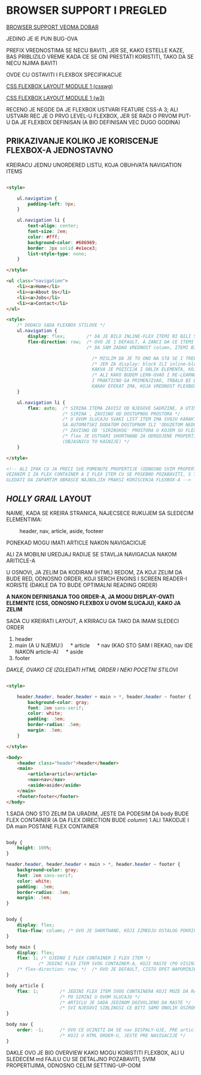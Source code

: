 # BROWSER SUPPORT I PREGLED

[BROWSER SUPPORT VEOMA DOBAR](https://caniuse.com/#search=flexbox)

JEDINO JE IE PUN BUG-OVA

PREFIX VREDNOSTIMA SE NECU BAVITI, JER SE, KAKO ESTELLE KAZE, BAS PRIBLIZILO VREME KADA CE SE ONI PRESTATI KORISTITI, TAKO DA SE NECU NJIMA BAVITI

OVDE CU OSTAVITI I FLEXBOX SPECIFIKACIJE

[CSS FLEXBOX LAYOUT MODULE 1 (csswg)](https://drafts.csswg.org/css-flexbox/)

[CSS FLEXBOX LAYOUT MODULE 1 (w3)](https://www.w3.org/TR/css-flexbox-1/)

RECENO JE NEGDE DA JE FLEXBOX USTVARI FEATURE CSS-A 3; ALI USTVARI REC JE O PRVO LEVEL-U FLEXBOX, JER SE RADI O PRVOM PUT-U DA JE FLEXBOX DEFINISAN (A BIO DEFINISAN VEC DUGO GODINA)

## PRIKAZIVANJE KOLIKO JE KORISCENJE FLEXBOX-A JEDNOSTAVNO

KREIRACU JEDNU UNORDERED LISTU, KOJA OBUHVATA NAVIGATION ITEMS

```HTML

<style>

    ul.navigation {
        padding-left: 0px;
    }

    ul.navigation li {
        text-align: center;
        font-size: 2em;
        color: #fff;
        background-color: #686969;
        border: 3px solid #e1ece3;
        list-style-type: none;
    }

</style>

<ul class="navigation">
    <li><a>Home</li>
    <li><a>About Us</li>
    <li><a>Jobs</li>
    <li><a>Contact</li>
</ul>

<style>
    /* DODACU SADA FLEXBOX STILOVE */
    ul.navigation {
        display: flex;        /* DA JE BILO INLINE-FLEX ITEMI BI BILI SOROKI KOLIKO I NJIHOVA SADRZINA */
        flex-direction: row;  /* OVO JE I DEFAULT, A ZANCI DA CE ITEMI BITI JEDAN DO DRUGOG */
                              /* DA SAM ZADAO VREDNOST column, ITEMI BI BILI JEDAN ISPOD DRUGOG */

                                /* MISLIM DA JE TO ONO NA STA SE I TREBA OBRACATI PAZNJA */
                                /* JER ZA display: block ILI inline-block MOGU JASNO SHVATITI 
                                KAKVA JE POZICIJA I OBLIK ELEMENTA, KOJEM SE ZADAJU POMENUTE VREDNOSTI*/
                                /* ALI KAKO BUDEM LERN-OVAO I RE-LEARNOVAO FLEX-BOX,
                                I PRAKTICNO GA PRIMENJIVAO, TRBALO BI DA MI POSTAJE JASNIJE
                                KAKAV EFEKAT IMA, KOJA VREDNOST FLEXBOX-A */
    }

    ul.navigation li {
        flex: auto;  /* SIRINA ITEMA ZAVISI OD NJEGOVE SADRZINE, A UTIMATSKI SE DODAJE ILI ODUZIMA */
                     /* SIRINA , ZAVISNO OD DOSTUPNOG PROSTORA */
                     /* U OVOM SLUCAJU SVAKI LIST ITEM IMA SVOJU KARAKTERISTICNU SIRINU
                     SA AUTOMATSKI DODATOM DOSTUPNOM ILI 'ODUZETOM NEDOSTUPNOM SIRINOM' */
                     /* ZAVISNO OD 'SIRINSKOG' PROSTORA U KOJEM SU FLEX ITEM-I */
                     /* flex JE USTVARI SHORTHAND ZA ODREDJENE PROPERTIJE FLEX ITEM-A 
                     (OBJASNICU TO KASNIJE) */
    }

</style>

<!-- ALI IPAK CU JA PRECI SVE POMENUTE PROPERTIJE (ODNOSNO SVIM PROPERTIJIM
VEZANIM I ZA FLEX CONTAINER A I FLEX ITEM CU SE POSEBNO POZABAVITI, S TIM STO CU
GLEDATI DA ZAPAMTIM OBRASCE NAJBOLJIH PRAKSI KORISCENJA FLEXBOX-A -->

```

## *HOLLY GRAIL* LAYOUT

NAIME, KADA SE KREIRA STRANICA, NAJECSECE RUKUJEM SA SLEDECIM ELEMENTIMA:

&nbsp;&nbsp;&nbsp;&nbsp;&nbsp;&nbsp;&nbsp;&nbsp; header, nav, article, aside, footeer

PONEKAD MOGU IMATI ARTICLE NAKON NAVIGACICIJE

ALI ZA MOBILNI UREDJAJ RADIJE SE STAVLJA NAVIGACIJA NAKOM ARITICLE-A

U OSNOVI, JA ZELIM DA KODIRAM (HTML) REDOM, ZA KOJI ZELIM DA BUDE RED, ODNOSNO ORDER, KOJI SERCH ENGINS I SCREEN READER-I KORISTE (DAKLE DA TO BUDE OPTIMALNI READING ORDER)

**A NAKON DEFINISANJA TOG ORDER-A, JA MOGU DISPLAY-OVATI ELEMENTE (CSS, ODNOSNO FLEXBOX U OVOM SLUCAJU), KAKO JA ZELIM**

SADA CU KREIRATI LAYOUT, A KRIRACU GA TAKO DA IMAM SLEDECI ORDER

1. header
1. main (A U NJEMU:)
&nbsp;&nbsp;&nbsp;&nbsp;*  article
&nbsp;&nbsp;&nbsp;&nbsp;*  nav (KAO STO SAM I REKAO, nav IDE NAKON article-A)
&nbsp;&nbsp;&nbsp;&nbsp;*  aside
3. footer

*DAKLE, OVAKO CE IZGLEDATI HTML ORDER I NEKI POCETNI STILOVI*

```HTML

<style>

    header.header, header.header + main > *, header.header ~ footer {
        background-color: gray;
        font: 2em sans-serif;
        color: white;
        padding: .5em;
        border-radius: .5em;
        margin: .5em;
    }

</style>

<body>
    <header class="header">header</header>
    <main>
        <article>article</article>
        <nav>nav</nav>
        <aside>aside</aside>
    </main>
    <footer>footer</footer>
</body>

```

1.SADA ONO STO ZELIM DA URADIM, JESTE DA PODESIM DA body BUDE FLEX CONTAINER (A DA FLEX DIRECTION BUDE *column*)
1.ALI TAKODJE I DA main POSTANE FLEX CONTAINER

```CSS

body {
    height: 100%;
}

header.header, header.header + main > *, header.header ~ footer {
    background-color: gray;
    font: 2em sans-serif;
    color: white;
    padding: .5em;
    border-radius: .5em;
    margin: .5em;
}


body {
    display: flex;
    flex-flow: column; /* OVO JE SHORTHAND, KOJI IZMEDJU OSTALOG POKRIVA I flex-direction KOJI SAM SADA PODESIO */
}

body main {
    display: flex;
    flex: 1; /* UJEDNO I FLEX CONTAINER I FLEX ITEM */
            /* JEDINI FLEX ITEM SVOG CONTAINER-A, KOJI RASTE (PO VISINI U OVOM SLUCAJU) */
    /* flex-direction: row; */  /* OVO JE DEFAULT, CISTO OPET NAPOMINJEM */
}

body article {
    flex: 1;        /* JEDINI FLEX ITEM SVOG CONTAINERA KOJI MOZE DA RASTE */
                    /* PO SIRINI U OVOM SLUCAJU */
                    /* ARTICLU JE SADA JEDINOM DOZVOLJENO DA RASTE */
                    /* SVI NJEGOVI SIBLINGSI CE BITI SAMO ONOLIK OSIROKI KOLIKA I MJE I SADRZINA */
}

body nav {
    order: -1;      /* OVO CE UCINITI DA SE nav DISPALY-UJE, PRE article-A */
                    /* KOJI U HTML ORDER-U, JESTE PRE NAVIGACIJE */
}

```

DAKLE OVO JE BIO OVERVIEW KAKO MOGU KORISTITI FLEXBOX, ALI U SLEDECEM md FAJLU CU SE DETALJNO POZABAVITI, SVIM PROPERTIJIMA, ODNOSNO CELIM SETTING-UP-OOM

